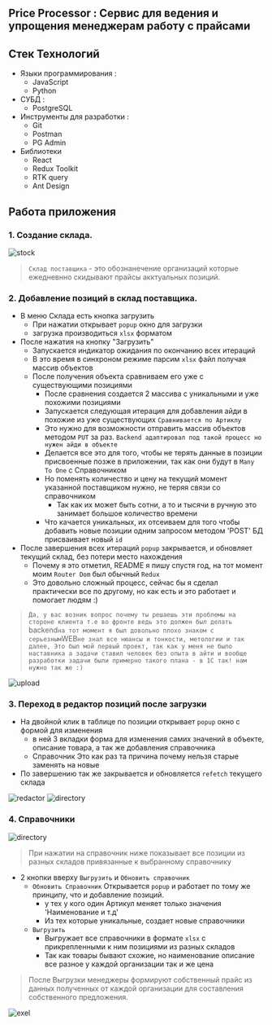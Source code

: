 ## Price Processor : Сервис для ведения и упрощения менеджерам работу с прайсами
## Стек Технологий
- Языки программирования :
  + JavaScript
  + Python
- СУБД :
  + PostgreSQL
- Инструменты для разработки :
  + Git
  + Postman
  + PG Admin
- Библиотеки 
  + React
  + Redux Toolkit
  + RTK query
  + Ant Design

## Работа приложения

### 1. Cоздание склада.

![stock](https://github.com/Yasoqp/price-processor/blob/new_version/readmeIcon/stock.png)

> `Склад поставщика` - это обознанечение организаций которые ежедневнно скидывают прайсы акктуальных позиций.

### 2. Добавление позиций в склад поставщика.
- В меню Склада есть кнопка загрузить
  + При нажатии открывает `popup` окно для загрузки
  + загрузка производиться `xlsx` форматом 
- После нажатия на кнопку "Загрузить"
  + Запускается индикатор ожидания по окончанию всех итераций
  + В это время в синхроном режиме парсим `xlsx` файл получая массив объектов
  + После получения объекта сравниваем его уже с существующими позициями
    + После сравнения создается 2 массива с уникальными и уже похожими позициями
    + Запускается следующая итерация для добавления айди в похожие из уже существующих `Сравнивается по Артиклу` 
    + Это нужно для возможности отправить массив объектов методом  `PUT` за раз. `Backend адаптировал под такой процесс но нужен айди в объекте`
    + Делается все это для того, чтобы не терять данные в позиции присвоенные позже в приложении, так как они будут в `Many To One` с Справочником 
    + Но поменять количество и цену на текущий момент указанной поставщиком нужно, не теряя связи со справочником 
      + Так как их может быть сотни, а то и тысячи в ручную это занимает большое количество времени
    + Что качается уникальных, их отсеиваем для того чтобы добавить новые позиции одним запросом методом 'POST' БД присваивает новый `id`
- После завершения всех итераций `popup` закрывается, и обновляет текущий склад, без потери место нахождения 
    + Почему я это отметил, README я пишу спустя год, на тот момент моим `Router Dom` был обычный `Redux` 
    + Это довольно сложный процесс, сейчас бы я сделал практически все по другому, но как есть и это работает и помогает людям :)

> `Да, у вас возник вопрос почему ты решаешь эти проблемы на стороне клиента т.e во фронте ведь это должен был делать `backend` на тот момент я был довольно плохо знаком с серьезным `WEB` не знал все нюансы и тонкости, метологии и так далее, Это был мой первый проект, так как у меня не было наставника а задачи ставил человек без опыта в айти и вообще разработки задачи были примерно такого плана - в 1С так! нам нужно так же :) ` 

![upload](https://github.com/Yasoqp/price-processor/blob/new_version/readmeIcon/uploadStock.png)

### 3. Переход в редактор позиций после загрузки
  - На двойной клик в таблице по позиции открывает `popup` окно с формой для изменения 
    - в ней 3 вкладки форма для изменения самих значений в объекте, описание товара, а так же добавления справочника
    - Справочник Это как раз та причина почему нельзя старые заменять на новые 
  - По завершению так же закрывается и обновляется `refetch` текущего склада

![redactor](https://github.com/Yasoqp/price-processor/blob/new_version/readmeIcon/product-info.png)
![directory](https://github.com/Yasoqp/price-processor/blob/new_version/readmeIcon/product-derictory.png)

### 4. Справочники

![directory](https://github.com/Yasoqp/price-processor/blob/new_version/readmeIcon/directory.png)

> При нажатии на справочник ниже показывает все позиции из разных складов привязанные к выбранному справочнику

  - 2 кнопки вверху `Выгрузить` и `Обновить справочник`
    + `Обновить Справочник` Открывается `popup` и работает по тому же принципу, что и добавление позиций.
      + у тех у кого один Артикул меняет только значения 'Наименование и т.д'
      + Из тех которые уникальные, создает новые справочники
    + `Выгрузить`
      + Выгружает все справочники в формате `xlsx` с прикрепленными к ним позициями из разных складов
      + Так как товары бывают схожие, но наименование описание все разное у каждой организации так и же цена
    
> После Выгрузки менеджеры формируют собственный прайс из данных полученных от каждой организации для составления собственного предложения.

![exel](https://github.com/Yasoqp/price-processor/blob/new_version/readmeIcon/exel.png)
